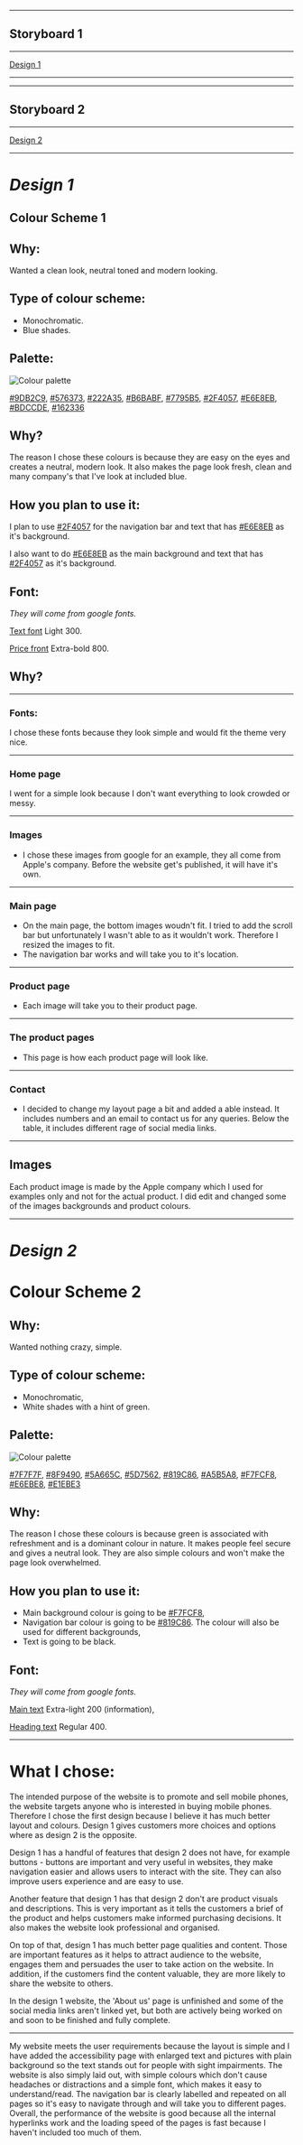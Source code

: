 
---
## **Storyboard 1**
---
[Design 1](https://acrobat.adobe.com/link/track?uri=urn:aaid:scds:US:eeee9e5b-9554-3877-9474-a95286a20f21)

---
---
## **Storyboard 2**
---
[Design 2](https://acrobat.adobe.com/link/review?uri=urn:aaid:scds:US:623d0417-5b03-3357-a864-2ef10454b5e9)

---
# _**Design 1**_

## Colour Scheme 1

## **Why:**

Wanted a clean look, neutral toned and modern looking.

## **Type of colour scheme:**

- Monochromatic.
- Blue shades. 

## **Palette:**

![Colour palette](img/colour1small.png)

[#9DB2C9](https://www.google.com/search?q=%239db2c9&rlz=1C1GCEA_enGB984GB984&ei=PVLlYdqaDYfZgAaD7qLoBQ&ved=0ahUKEwiarfrQ1rj1AhWHLMAKHQO3CF0Q4dUDCA4&uact=5&oq=%239db2c9&gs_lcp=Cgdnd3Mtd2l6EANKBAhBGAFKBAhGGABQAFgAYNywImgEcAB4AIABAIgBAJIBAJgBAMABAQ&sclient=gws-wiz&safe=active&ssui=on), [#576373](https://www.google.com/search?q=%23576373&rlz=1C1GCEA_enGB984GB984&ei=P1TlYaKTB5CQ8gLMlI-QDw&ved=0ahUKEwjiroDG2Lj1AhUQiFwKHUzKA_IQ4dUDCA4&uact=5&oq=%23576373&gs_lcp=Cgdnd3Mtd2l6EANKBAhBGAFKBAhGGABQAFgAYI0EaAFwAHgAgAEAiAEAkgEAmAEAwAEB&sclient=gws-wiz&safe=active&ssui=on), [#222A35](https://www.google.com/search?q=%23222A35&rlz=1C1GCEA_enGB984GB984&oq=%23222a35&aqs=chrome.0.69i59j0i30j0i30i395.4159j1j7&sourceid=chrome&ie=UTF-8&safe=active&ssui=on), [#B6BABF](https://www.google.com/search?q=%23b6babf&rlz=1C1GCEA_enGB984GB984&oq=%23b6babf&aqs=chrome..69i57.6529j1j7&sourceid=chrome&ie=UTF-8&safe=active&ssui=on), [#7795B5](https://www.google.com/search?q=%237795b5&rlz=1C1GCEA_enGB984GB984&oq=%237795b5&aqs=chrome..69i57.6660j0j7&sourceid=chrome&ie=UTF-8&safe=active&ssui=on), [#2F4057](https://www.google.com/search?q=%232f4057&rlz=1C1GCEA_enGB984GB984&oq=%232f4057&aqs=chrome..69i57.6631j1j7&sourceid=chrome&ie=UTF-8&safe=active&ssui=on), [#E6E8EB](https://www.google.com/search?q=%23e6e8eb&rlz=1C1GCEA_enGB984GB984&oq=%23e6e8eb&aqs=chrome.0.69i59j0i30i395j69i60.11255j1j7&sourceid=chrome&ie=UTF-8&safe=active&ssui=on), [#BDCCDE](https://www.google.com/search?q=%23bdccde&rlz=1C1GCEA_enGB984GB984&oq=%23bdccde&aqs=chrome..69i57.4761j0j7&sourceid=chrome&ie=UTF-8&safe=active&ssui=on), [#162336](https://www.google.com/search?q=%23162336&rlz=1C1GCEA_enGB984GB984&oq=%23162336&aqs=chrome..69i57.6241j0j7&sourceid=chrome&ie=UTF-8&safe=active&ssui=on)
 
## **Why?** 
The reason I chose these colours is because they are easy on the eyes and creates a neutral, modern look. It also makes the page look fresh, clean and many company's that I've look at included blue.  

## **How you plan to use it:**

I plan to use [#2F4057](https://www.google.com/search?q=%232f4057&rlz=1C1GCEA_enGB984GB984&oq=%232f4057&aqs=chrome..69i57.6631j1j7&sourceid=chrome&ie=UTF-8&safe=active&ssui=on) for the navigation bar and text that has [#E6E8EB](https://www.google.com/search?q=%23e6e8eb&rlz=1C1GCEA_enGB984GB984&oq=%23e6e8eb&aqs=chrome.0.69i59j0i30i395j69i60.11255j1j7&sourceid=chrome&ie=UTF-8&safe=active&ssui=on) as it's background.

I also want to do [#E6E8EB](https://www.google.com/search?q=%23e6e8eb&rlz=1C1GCEA_enGB984GB984&oq=%23e6e8eb&aqs=chrome.0.69i59j0i30i395j69i60.11255j1j7&sourceid=chrome&ie=UTF-8&safe=active&ssui=on) as the main background and text that has [#2F4057](https://www.google.com/search?q=%232f4057&rlz=1C1GCEA_enGB984GB984&oq=%232f4057&aqs=chrome..69i57.6631j1j7&sourceid=chrome&ie=UTF-8&safe=active&ssui=on) as it's background.

## **Font:**

*They will come from google fonts.*

[Text font](https://fonts.google.com/specimen/Work+Sans) Light 300.

[Price front](https://fonts.google.com/specimen/Nanum+Gothic) Extra-bold 800.

## **Why?** 
---
### **Fonts:**
I chose these fonts because they look simple and would fit the theme very nice.

---
### **Home page** 
I went for a simple look because I don't want everything to look crowded or messy.

---
### **Images**
- I chose these images from google for an example, they all come from Apple's company. Before the website get's published, it will have it's own.

---
### **Main page**
- On the main page, the bottom images woudn't fit. I tried to add the scroll bar but unfortunately I wasn't able to as it wouldn't work. Therefore I resized the images to fit.
- The navigation bar works and will take you to it's location.

---
### **Product page**
- Each image will take you to their product page.

---
### **The product pages**
- This page is how each product page will look like.
---

### **Contact**
- I decided to change my layout page a bit and added a able instead. It includes numbers and an email to contact us for any queries. Below the table, it includes different rage of social media links.
---
## **Images**
Each product image is made by the Apple company which I used for examples only and not for the actual product. I did edit and changed some of the images backgrounds and product colours. 


---
# _**Design 2**_

# Colour Scheme 2

## **Why:**
Wanted nothing crazy, simple.

## **Type of colour scheme:**
- Monochromatic,
- White shades with a hint of green.
## **Palette:**

![Colour palette](img/colour2small.png)

[#7F7F7F](https://www.google.com/search?q=%237f7f7f&rlz=1C1GCEA_enGB984GB984&ei=A_XfYZXMG4yV8gKL7YCIBA&ved=0ahUKEwjV2e-Cua71AhWMilwKHYs2AEEQ4dUDCA4&uact=5&oq=%237f7f7f&gs_lcp=Cgdnd3Mtd2l6EAMyBQgAEIAEMgUIABCABDIECAAQHjIECAAQHjIECAAQHjIGCAAQChAeMgQIABAeMgQIABAeMgQIABAeMgQIABAeSgQIQRgASgQIRhgAUABYAGDIBGgAcAB4AIABPYgBPZIBATGYAQCgAQKgAQHAAQE&sclient=gws-wiz&safe=active&ssui=on), [#8F9490](https://www.google.com/search?q=%238f9490&rlz=1C1GCEA_enGB984GB984&ei=VizpYezCD4jVkwWGwYawDQ&ved=0ahUKEwjsxZyGg8D1AhWI6qQKHYagAdYQ4dUDCA4&uact=5&oq=%238f9490&gs_lcp=Cgdnd3Mtd2l6EAM6BwgAEEcQsANKBAhBGABKBAhGGABQ9QdY9QdgpS5oAXACeACAATWIATWSAQExmAEAoAEByAEEwAEB&sclient=gws-wiz&safe=active&ssui=on), [#5A665C](https://www.google.com/search?q=%235a665c&rlz=1C1GCEA_enGB984GB984&ei=ZyzpYYKEI4_XkwX3pp-IDw&ved=0ahUKEwjC072Og8D1AhWP66QKHXfTB_EQ4dUDCA4&uact=5&oq=%235a665c&gs_lcp=Cgdnd3Mtd2l6EANKBAhBGAFKBAhGGABQhAZYhAZg4gdoAXAAeACAATSIATSSAQExmAEAoAEBwAEB&sclient=gws-wiz&safe=active&ssui=on), [#5D7562](https://www.google.com/search?q=%235d7562&rlz=1C1GCEA_enGB984GB984&oq=%235d7562&aqs=chrome..69i57.5978j0j7&sourceid=chrome&ie=UTF-8&safe=active&ssui=on), [#819C86](https://www.google.com/search?q=%23819c86&rlz=1C1GCEA_enGB984GB984&oq=%23819c86&aqs=chrome..69i57.6745j0j7&sourceid=chrome&ie=UTF-8&safe=active&ssui=on), [#A5B5A8](https://www.google.com/search?q=%23a5b5a8&rlz=1C1GCEA_enGB984GB984&oq=%23a5b5a8&aqs=chrome..69i57.6567j0j7&sourceid=chrome&ie=UTF-8&safe=active&ssui=on), [#F7FCF8](https://www.google.com/search?q=%23f7fcf8&rlz=1C1GCEA_enGB984GB984&ei=kizpYaGUE6_isAfN2oGwDg&ved=0ahUKEwihpe6ig8D1AhUvMewKHU1tAOYQ4dUDCA4&uact=5&oq=%23f7fcf8&gs_lcp=Cgdnd3Mtd2l6EANKBAhBGAFKBAhGGABQiQpYiQpgwwtoAXAAeACAAT2IAT2SAQExmAEAoAEBwAEB&sclient=gws-wiz&safe=active&ssui=on), [#E6EBE8](https://www.google.com/search?q=%23e6ebe8&rlz=1C1GCEA_enGB984GB984&ei=GDfpYfrIIs-igQaf45aACQ&ved=0ahUKEwj6tMqnjcD1AhVPUcAKHZ-xBZAQ4dUDCA4&uact=5&oq=%23e6ebe8&gs_lcp=Cgdnd3Mtd2l6EANKBAhBGAFKBAhGGABQAFgAYJIGaAFwAHgAgAEAiAEAkgEAmAEAwAEB&sclient=gws-wiz&safe=active&ssui=on), [#E1EBE3](https://www.google.com/search?q=%23E1EBE3&rlz=1C1GCEA_enGB984GB984&oq=%23e1ebe3&aqs=chrome.0.69i59.7020j0j7&sourceid=chrome&ie=UTF-8&safe=active&ssui=on)

## **Why:**
The reason I chose these colours is because green is associated with refreshment and is a dominant colour in nature. It makes people feel secure and gives a neutral look. They are also simple colours and won't make the page look overwhelmed.

## **How you plan to use it:**

- Main background colour is going to be [#F7FCF8](https://www.google.com/search?q=%23F7FCF8&rlz=1C1GCEA_enGB984GB984&ei=mPbfYa6eCZqA8gKk85rQCA&ved=0ahUKEwiuyuzDuq71AhUagFwKHaS5BooQ4dUDCA4&uact=5&oq=%23F7FCF8&gs_lcp=Cgdnd3Mtd2l6EANKBAhBGABKBAhGGABQAFgAYNwDaABwAHgAgAFZiAFZkgEBMZgBAKABAqABAcABAQ&sclient=gws-wiz&safe=active&ssui=on),
- Navigation bar colour is going to be [#819C86](https://www.google.com/search?q=%23819c86&rlz=1C1GCEA_enGB984GB984&oq=%23819c86&aqs=chrome..69i57.6745j0j7&sourceid=chrome&ie=UTF-8&safe=active&ssui=on). The colour will also be used for different backgrounds,
- Text is going to be black.


## **Font:**

*They will come from google fonts.*

[Main text](https://fonts.google.com/specimen/Mulish) Extra-light 200 (information),

[Heading text](https://fonts.google.com/specimen/Acme#standard-styles) Regular 400.

---
# **What I chose:**

The intended purpose of the website is to promote and sell mobile phones, the website targets anyone who is interested in buying mobile phones. Therefore I chose the first design because I believe it has much better layout and colours. Design 1 gives customers more choices and options where as design 2 is the opposite. 

Design 1 has a handful of features that design 2 does not have, for example buttons - buttons are important and very useful in websites, they make navigation easier and allows users to interact with the site. They can also improve users experience and are easy to use. 

Another feature that design 1 has that design 2 don't are product visuals and descriptions. This is very important as it tells the customers a brief of the product and helps customers make informed purchasing decisions. It also makes the website look professional and organised.

On top of that, design 1 has much better page qualities and content. Those are important features as it helps to attract audience to the website, engages them and persuades the user to take action on the website. In addition, if the customers find the content valuable, they are more likely to share the website to others.  

In the design 1 website, the 'About us' page is unfinished and some of the social media links aren't linked yet, but both are actively being worked on and soon to be finished and fully complete.

---
My website meets the user requirements because the layout is simple and I have added the accessibility page with enlarged text and pictures with plain background so the text stands out for people with sight impairments. The website is also simply laid out, with simple colours which don't cause headaches or distractions and a simple font, which makes it easy to understand/read. The navigation bar is clearly labelled and repeated on all pages so it's easy to navigate through and will take you to different pages. Overall, the performance of the website is good because all the internal hyperlinks work and the loading speed of the pages is fast because I haven't included too much of them. 

